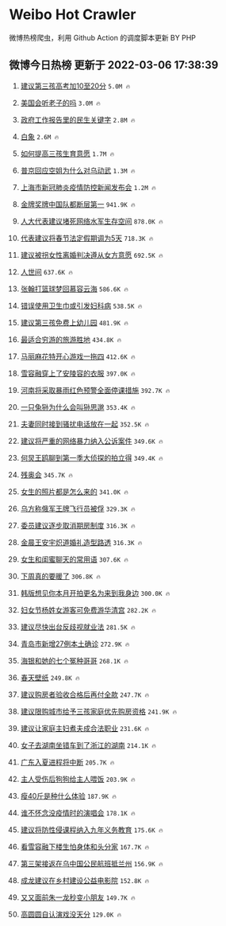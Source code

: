 # Weibo Hot Crawler 



微博热榜爬虫，利用 Github Action 的调度脚本更新 BY PHP 


## 微博今日热榜 更新于 2022-03-06 17:38:39 
1. [建议第三孩高考加10至20分](https://s.weibo.com/weibo?q=%23%E5%BB%BA%E8%AE%AE%E7%AC%AC%E4%B8%89%E5%AD%A9%E9%AB%98%E8%80%83%E5%8A%A010%E8%87%B320%E5%88%86%23&Refer=top) `5.0M 🔥` 

1. [美国会听老子的吗](https://s.weibo.com/weibo?q=%23%E7%BE%8E%E5%9B%BD%E4%BC%9A%E5%90%AC%E8%80%81%E5%AD%90%E7%9A%84%E5%90%97%23&Refer=top) `3.0M 🔥` 

1. [政府工作报告里的民生关键字](https://s.weibo.com/weibo?q=%23%E6%94%BF%E5%BA%9C%E5%B7%A5%E4%BD%9C%E6%8A%A5%E5%91%8A%E9%87%8C%E7%9A%84%E6%B0%91%E7%94%9F%E5%85%B3%E9%94%AE%E5%AD%97%23&Refer=top) `2.8M 🔥` 

1. [白象](https://s.weibo.com/weibo?q=%E7%99%BD%E8%B1%A1&Refer=top) `2.6M 🔥` 

1. [如何提高三孩生育意愿](https://s.weibo.com/weibo?q=%23%E5%A6%82%E4%BD%95%E6%8F%90%E9%AB%98%E4%B8%89%E5%AD%A9%E7%94%9F%E8%82%B2%E6%84%8F%E6%84%BF%23&Refer=top) `1.7M 🔥` 

1. [普京回应空姐为什么对乌动武](https://s.weibo.com/weibo?q=%23%E6%99%AE%E4%BA%AC%E5%9B%9E%E5%BA%94%E7%A9%BA%E5%A7%90%E4%B8%BA%E4%BB%80%E4%B9%88%E5%AF%B9%E4%B9%8C%E5%8A%A8%E6%AD%A6%23&Refer=top) `1.3M 🔥` 

1. [上海市新冠肺炎疫情防控新闻发布会](https://s.weibo.com/weibo?q=%23%E4%B8%8A%E6%B5%B7%E5%B8%82%E6%96%B0%E5%86%A0%E8%82%BA%E7%82%8E%E7%96%AB%E6%83%85%E9%98%B2%E6%8E%A7%E6%96%B0%E9%97%BB%E5%8F%91%E5%B8%83%E4%BC%9A%23&Refer=top) `1.2M 🔥` 

1. [金牌奖牌中国队都断层第一](https://s.weibo.com/weibo?q=%23%E9%87%91%E7%89%8C%E5%A5%96%E7%89%8C%E4%B8%AD%E5%9B%BD%E9%98%9F%E9%83%BD%E6%96%AD%E5%B1%82%E7%AC%AC%E4%B8%80%23&Refer=top) `941.9K 🔥` 

1. [人大代表建议堵死网络水军生存空间](https://s.weibo.com/weibo?q=%23%E4%BA%BA%E5%A4%A7%E4%BB%A3%E8%A1%A8%E5%BB%BA%E8%AE%AE%E5%A0%B5%E6%AD%BB%E7%BD%91%E7%BB%9C%E6%B0%B4%E5%86%9B%E7%94%9F%E5%AD%98%E7%A9%BA%E9%97%B4%23&Refer=top) `878.0K 🔥` 

1. [代表建议将春节法定假期调为5天](https://s.weibo.com/weibo?q=%23%E4%BB%A3%E8%A1%A8%E5%BB%BA%E8%AE%AE%E5%B0%86%E6%98%A5%E8%8A%82%E6%B3%95%E5%AE%9A%E5%81%87%E6%9C%9F%E8%B0%83%E4%B8%BA5%E5%A4%A9%23&Refer=top) `718.3K 🔥` 

1. [建议被拐女性离婚判决遵从女方意愿](https://s.weibo.com/weibo?q=%23%E5%BB%BA%E8%AE%AE%E8%A2%AB%E6%8B%90%E5%A5%B3%E6%80%A7%E7%A6%BB%E5%A9%9A%E5%88%A4%E5%86%B3%E9%81%B5%E4%BB%8E%E5%A5%B3%E6%96%B9%E6%84%8F%E6%84%BF%23&Refer=top) `692.5K 🔥` 

1. [人世间](https://s.weibo.com/weibo?q=%E4%BA%BA%E4%B8%96%E9%97%B4&Refer=top) `637.6K 🔥` 

1. [张翰打篮球梦回慕容云海](https://s.weibo.com/weibo?q=%23%E5%BC%A0%E7%BF%B0%E6%89%93%E7%AF%AE%E7%90%83%E6%A2%A6%E5%9B%9E%E6%85%95%E5%AE%B9%E4%BA%91%E6%B5%B7%23&Refer=top) `586.6K 🔥` 

1. [错误使用卫生巾或引发妇科病](https://s.weibo.com/weibo?q=%23%E9%94%99%E8%AF%AF%E4%BD%BF%E7%94%A8%E5%8D%AB%E7%94%9F%E5%B7%BE%E6%88%96%E5%BC%95%E5%8F%91%E5%A6%87%E7%A7%91%E7%97%85%23&Refer=top) `538.5K 🔥` 

1. [建议第三孩免费上幼儿园](https://s.weibo.com/weibo?q=%23%E5%BB%BA%E8%AE%AE%E7%AC%AC%E4%B8%89%E5%AD%A9%E5%85%8D%E8%B4%B9%E4%B8%8A%E5%B9%BC%E5%84%BF%E5%9B%AD%23&Refer=top) `481.9K 🔥` 

1. [最适合穷游的旅游胜地](https://s.weibo.com/weibo?q=%23%E6%9C%80%E9%80%82%E5%90%88%E7%A9%B7%E6%B8%B8%E7%9A%84%E6%97%85%E6%B8%B8%E8%83%9C%E5%9C%B0%23&Refer=top) `434.8K 🔥` 

1. [马丽麻花特开心游戏一拖四](https://s.weibo.com/weibo?q=%23%E9%A9%AC%E4%B8%BD%E9%BA%BB%E8%8A%B1%E7%89%B9%E5%BC%80%E5%BF%83%E6%B8%B8%E6%88%8F%E4%B8%80%E6%8B%96%E5%9B%9B%23&Refer=top) `412.6K 🔥` 

1. [雪容融穿上了安陵容的衣服](https://s.weibo.com/weibo?q=%23%E9%9B%AA%E5%AE%B9%E8%9E%8D%E7%A9%BF%E4%B8%8A%E4%BA%86%E5%AE%89%E9%99%B5%E5%AE%B9%E7%9A%84%E8%A1%A3%E6%9C%8D%23&Refer=top) `397.0K 🔥` 

1. [河南将采取暴雨红色预警全面停课措施](https://s.weibo.com/weibo?q=%23%E6%B2%B3%E5%8D%97%E5%B0%86%E9%87%87%E5%8F%96%E6%9A%B4%E9%9B%A8%E7%BA%A2%E8%89%B2%E9%A2%84%E8%AD%A6%E5%85%A8%E9%9D%A2%E5%81%9C%E8%AF%BE%E6%8E%AA%E6%96%BD%23&Refer=top) `392.7K 🔥` 

1. [一只兔狲为什么会叫狲思邈](https://s.weibo.com/weibo?q=%E4%B8%80%E5%8F%AA%E5%85%94%E7%8B%B2%E4%B8%BA%E4%BB%80%E4%B9%88%E4%BC%9A%E5%8F%AB%E7%8B%B2%E6%80%9D%E9%82%88&Refer=top) `353.4K 🔥` 

1. [夫妻同时接到骚扰电话放在一起](https://s.weibo.com/weibo?q=%23%E5%A4%AB%E5%A6%BB%E5%90%8C%E6%97%B6%E6%8E%A5%E5%88%B0%E9%AA%9A%E6%89%B0%E7%94%B5%E8%AF%9D%E6%94%BE%E5%9C%A8%E4%B8%80%E8%B5%B7%23&Refer=top) `352.5K 🔥` 

1. [建议将严重的网络暴力纳入公诉案件](https://s.weibo.com/weibo?q=%23%E5%BB%BA%E8%AE%AE%E5%B0%86%E4%B8%A5%E9%87%8D%E7%9A%84%E7%BD%91%E7%BB%9C%E6%9A%B4%E5%8A%9B%E7%BA%B3%E5%85%A5%E5%85%AC%E8%AF%89%E6%A1%88%E4%BB%B6%23&Refer=top) `349.6K 🔥` 

1. [何炅王鸥聊到第一季大侦探的拍立得](https://s.weibo.com/weibo?q=%23%E4%BD%95%E7%82%85%E7%8E%8B%E9%B8%A5%E8%81%8A%E5%88%B0%E7%AC%AC%E4%B8%80%E5%AD%A3%E5%A4%A7%E4%BE%A6%E6%8E%A2%E7%9A%84%E6%8B%8D%E7%AB%8B%E5%BE%97%23&Refer=top) `349.4K 🔥` 

1. [残奥会](https://s.weibo.com/weibo?q=%E6%AE%8B%E5%A5%A5%E4%BC%9A&Refer=top) `345.7K 🔥` 

1. [女生的照片都是怎么来的](https://s.weibo.com/weibo?q=%23%E5%A5%B3%E7%94%9F%E7%9A%84%E7%85%A7%E7%89%87%E9%83%BD%E6%98%AF%E6%80%8E%E4%B9%88%E6%9D%A5%E7%9A%84%23&Refer=top) `341.0K 🔥` 

1. [乌方称俄军王牌飞行员被俘](https://s.weibo.com/weibo?q=%23%E4%B9%8C%E6%96%B9%E7%A7%B0%E4%BF%84%E5%86%9B%E7%8E%8B%E7%89%8C%E9%A3%9E%E8%A1%8C%E5%91%98%E8%A2%AB%E4%BF%98%23&Refer=top) `329.3K 🔥` 

1. [委员建议逐步取消期房制度](https://s.weibo.com/weibo?q=%23%E5%A7%94%E5%91%98%E5%BB%BA%E8%AE%AE%E9%80%90%E6%AD%A5%E5%8F%96%E6%B6%88%E6%9C%9F%E6%88%BF%E5%88%B6%E5%BA%A6%23&Refer=top) `316.3K 🔥` 

1. [金晨王安宇炽道婚礼造型路透](https://s.weibo.com/weibo?q=%23%E9%87%91%E6%99%A8%E7%8E%8B%E5%AE%89%E5%AE%87%E7%82%BD%E9%81%93%E5%A9%9A%E7%A4%BC%E9%80%A0%E5%9E%8B%E8%B7%AF%E9%80%8F%23&Refer=top) `316.3K 🔥` 

1. [女生和闺蜜聊天的常用语](https://s.weibo.com/weibo?q=%23%E5%A5%B3%E7%94%9F%E5%92%8C%E9%97%BA%E8%9C%9C%E8%81%8A%E5%A4%A9%E7%9A%84%E5%B8%B8%E7%94%A8%E8%AF%AD%23&Refer=top) `307.6K 🔥` 

1. [下周真的要暖了](https://s.weibo.com/weibo?q=%23%E4%B8%8B%E5%91%A8%E7%9C%9F%E7%9A%84%E8%A6%81%E6%9A%96%E4%BA%86%23&Refer=top) `306.8K 🔥` 

1. [韩版想见你本月开拍更名为来到我身边](https://s.weibo.com/weibo?q=%23%E9%9F%A9%E7%89%88%E6%83%B3%E8%A7%81%E4%BD%A0%E6%9C%AC%E6%9C%88%E5%BC%80%E6%8B%8D%E6%9B%B4%E5%90%8D%E4%B8%BA%E6%9D%A5%E5%88%B0%E6%88%91%E8%BA%AB%E8%BE%B9%23&Refer=top) `300.0K 🔥` 

1. [妇女节杨姓女游客可免费游华清宫](https://s.weibo.com/weibo?q=%23%E5%A6%87%E5%A5%B3%E8%8A%82%E6%9D%A8%E5%A7%93%E5%A5%B3%E6%B8%B8%E5%AE%A2%E5%8F%AF%E5%85%8D%E8%B4%B9%E6%B8%B8%E5%8D%8E%E6%B8%85%E5%AE%AB%23&Refer=top) `282.2K 🔥` 

1. [建议尽快出台反歧视就业法](https://s.weibo.com/weibo?q=%23%E5%BB%BA%E8%AE%AE%E5%B0%BD%E5%BF%AB%E5%87%BA%E5%8F%B0%E5%8F%8D%E6%AD%A7%E8%A7%86%E5%B0%B1%E4%B8%9A%E6%B3%95%23&Refer=top) `281.5K 🔥` 

1. [青岛市新增27例本土确诊](https://s.weibo.com/weibo?q=%23%E9%9D%92%E5%B2%9B%E5%B8%82%E6%96%B0%E5%A2%9E27%E4%BE%8B%E6%9C%AC%E5%9C%9F%E7%A1%AE%E8%AF%8A%23&Refer=top) `272.9K 🔥` 

1. [海银和她的七个冤种哥哥](https://s.weibo.com/weibo?q=%23%E6%B5%B7%E9%93%B6%E5%92%8C%E5%A5%B9%E7%9A%84%E4%B8%83%E4%B8%AA%E5%86%A4%E7%A7%8D%E5%93%A5%E5%93%A5%23&Refer=top) `268.1K 🔥` 

1. [春天壁纸](https://s.weibo.com/weibo?q=%E6%98%A5%E5%A4%A9%E5%A3%81%E7%BA%B8&Refer=top) `249.8K 🔥` 

1. [建议购房者验收合格后再付全款](https://s.weibo.com/weibo?q=%23%E5%BB%BA%E8%AE%AE%E8%B4%AD%E6%88%BF%E8%80%85%E9%AA%8C%E6%94%B6%E5%90%88%E6%A0%BC%E5%90%8E%E5%86%8D%E4%BB%98%E5%85%A8%E6%AC%BE%23&Refer=top) `247.7K 🔥` 

1. [建议限购城市给予三孩家庭优先购房资格](https://s.weibo.com/weibo?q=%23%E5%BB%BA%E8%AE%AE%E9%99%90%E8%B4%AD%E5%9F%8E%E5%B8%82%E7%BB%99%E4%BA%88%E4%B8%89%E5%AD%A9%E5%AE%B6%E5%BA%AD%E4%BC%98%E5%85%88%E8%B4%AD%E6%88%BF%E8%B5%84%E6%A0%BC%23&Refer=top) `241.9K 🔥` 

1. [建议让家庭主妇煮夫成合法职业](https://s.weibo.com/weibo?q=%23%E5%BB%BA%E8%AE%AE%E8%AE%A9%E5%AE%B6%E5%BA%AD%E4%B8%BB%E5%A6%87%E7%85%AE%E5%A4%AB%E6%88%90%E5%90%88%E6%B3%95%E8%81%8C%E4%B8%9A%23&Refer=top) `231.6K 🔥` 

1. [女子去湖南坐错车到了浙江的湖南](https://s.weibo.com/weibo?q=%23%E5%A5%B3%E5%AD%90%E5%8E%BB%E6%B9%96%E5%8D%97%E5%9D%90%E9%94%99%E8%BD%A6%E5%88%B0%E4%BA%86%E6%B5%99%E6%B1%9F%E7%9A%84%E6%B9%96%E5%8D%97%23&Refer=top) `214.1K 🔥` 

1. [广东入夏进程将中断](https://s.weibo.com/weibo?q=%23%E5%B9%BF%E4%B8%9C%E5%85%A5%E5%A4%8F%E8%BF%9B%E7%A8%8B%E5%B0%86%E4%B8%AD%E6%96%AD%23&Refer=top) `205.7K 🔥` 

1. [主人受伤后狗狗给主人喂饭](https://s.weibo.com/weibo?q=%23%E4%B8%BB%E4%BA%BA%E5%8F%97%E4%BC%A4%E5%90%8E%E7%8B%97%E7%8B%97%E7%BB%99%E4%B8%BB%E4%BA%BA%E5%96%82%E9%A5%AD%23&Refer=top) `203.9K 🔥` 

1. [瘦40斤是种什么体验](https://s.weibo.com/weibo?q=%23%E7%98%A640%E6%96%A4%E6%98%AF%E7%A7%8D%E4%BB%80%E4%B9%88%E4%BD%93%E9%AA%8C%23&Refer=top) `187.9K 🔥` 

1. [谁不怀念没疫情时的演唱会](https://s.weibo.com/weibo?q=%23%E8%B0%81%E4%B8%8D%E6%80%80%E5%BF%B5%E6%B2%A1%E7%96%AB%E6%83%85%E6%97%B6%E7%9A%84%E6%BC%94%E5%94%B1%E4%BC%9A%23&Refer=top) `178.1K 🔥` 

1. [建议将防性侵课程纳入九年义务教育](https://s.weibo.com/weibo?q=%23%E5%BB%BA%E8%AE%AE%E5%B0%86%E9%98%B2%E6%80%A7%E4%BE%B5%E8%AF%BE%E7%A8%8B%E7%BA%B3%E5%85%A5%E4%B9%9D%E5%B9%B4%E4%B9%89%E5%8A%A1%E6%95%99%E8%82%B2%23&Refer=top) `175.6K 🔥` 

1. [看雪容融下楼生怕身体和头分家](https://s.weibo.com/weibo?q=%23%E7%9C%8B%E9%9B%AA%E5%AE%B9%E8%9E%8D%E4%B8%8B%E6%A5%BC%E7%94%9F%E6%80%95%E8%BA%AB%E4%BD%93%E5%92%8C%E5%A4%B4%E5%88%86%E5%AE%B6%23&Refer=top) `167.7K 🔥` 

1. [第三架接返在乌中国公民航班抵兰州](https://s.weibo.com/weibo?q=%23%E7%AC%AC%E4%B8%89%E6%9E%B6%E6%8E%A5%E8%BF%94%E5%9C%A8%E4%B9%8C%E4%B8%AD%E5%9B%BD%E5%85%AC%E6%B0%91%E8%88%AA%E7%8F%AD%E6%8A%B5%E5%85%B0%E5%B7%9E%23&Refer=top) `156.9K 🔥` 

1. [成龙建议在乡村建设公益电影院](https://s.weibo.com/weibo?q=%23%E6%88%90%E9%BE%99%E5%BB%BA%E8%AE%AE%E5%9C%A8%E4%B9%A1%E6%9D%91%E5%BB%BA%E8%AE%BE%E5%85%AC%E7%9B%8A%E7%94%B5%E5%BD%B1%E9%99%A2%23&Refer=top) `152.8K 🔥` 

1. [又又面前朱一龙秒变小朋友](https://s.weibo.com/weibo?q=%23%E5%8F%88%E5%8F%88%E9%9D%A2%E5%89%8D%E6%9C%B1%E4%B8%80%E9%BE%99%E7%A7%92%E5%8F%98%E5%B0%8F%E6%9C%8B%E5%8F%8B%23&Refer=top) `149.7K 🔥` 

1. [高圆圆自认演戏没天分](https://s.weibo.com/weibo?q=%23%E9%AB%98%E5%9C%86%E5%9C%86%E8%87%AA%E8%AE%A4%E6%BC%94%E6%88%8F%E6%B2%A1%E5%A4%A9%E5%88%86%23&Refer=top) `129.0K 🔥` 

